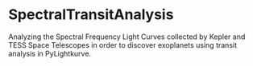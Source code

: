 # SpectralTransitAnalysis
Analyzing the Spectral Frequency Light Curves collected by Kepler and TESS Space Telescopes in order to discover exoplanets using transit analysis in PyLightkurve.
